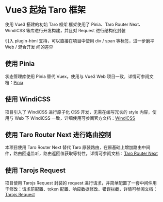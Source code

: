 # Vue3 起始 Taro 框架

使用 Vue3 搭建的初始 Taro 框架
框架使用了 Pinia、Taro Router Next、WindiCSS 等库进行开发构建，并且对 Request 进行结构化封装

引入 plugin-html 支持，可以直接在项目中使用 div / span 等标签，进一步磨平 Web / 混合开发 间的差异

## 使用 Pinia

状态管理库使用 Pinia 替代 Vuex，使用与 Vue3 Web 项目一致，详情可参阅文档：[Pinia](https://pinia.vuejs.org/zh/introduction.html)

## 使用 WindiCSS

项目引入了 WindiCSS 进行原子化 CSS 开发，无需在编写冗长的 style 内容，使用与 Web 下 WindiCSS 一致，详细使用可参阅官方文档：[WindiCSS](https://windicss.org/)

## 使用 Taro Router Next 进行路由控制

本项目使用 Taro Router Next 替代 Taro 原装路由，在原基础上增加路由中间件，路由回退监听，路由返回值获取等特性，详情可参阅文档：[Taro Router Next](http://lblblib.gitee.io/tarojs-router-next/)

## 使用 Tarojs Request 

项目使用 Tarojs Request 封装的 request 进行请求，并简单配置了一套中间件用于修改：请求前配置、token 配置、响应数据修改、错误拦截，详情可参阅文档：[Tarojs Request](https://github.com/Niubility-Cool/tarojs-request)